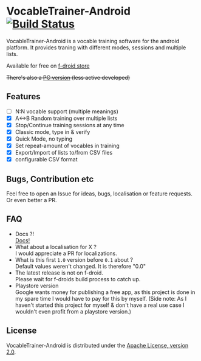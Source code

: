# VocableTrainer-Android [![Build Status](https://travis-ci.com/0xpr03/VocableTrainer-Android.svg?branch=master)](https://travis-ci.com/0xpr03/VocableTrainer-Android)
VocableTrainer-Android is a vocable training software for the android platform.
It provides traning with different modes, sessions and multiple lists.

Available for free on [f-droid store](https://f-droid.org/packages/vocabletrainer.heinecke.aron.vocabletrainer/)  
  
~~There's also a [PC version](https://github.com/0xpr03/VocableTrainer) (less active developed)~~

## Features
- [ ] N:N vocable support (multiple meanings)
- [X] A<->B Random training over multiple lists
- [X] Stop/Continue training sessions at any time
- [X] Classic mode, type in & verify
- [X] Quick Mode, no typing
- [X] Set repeat-amount of vocables in training
- [X] Export/Import of lists to/from CSV files
- [X] configurable CSV format

## Bugs, Contribution etc
Feel free to open an Issue for ideas, bugs, localisation or feature requests. Or even better a PR.

## FAQ
- Docs ?!  
  [Docs!](https://github.com/0xpr03/VocableTrainer-Android/wiki)
- What about a localisation for X ?  
  I would appreciate a PR for localizations.
- What is this first `1.0` version before `0.1` about ?  
  Default values weren't changed. It is therefore "0.0"
- The latest release is not on f-droid.  
  Please wait for f-droids build process to catch up.
- Playstore version  
  Google wants money for publishing a free app, as this project is done in my spare time I would have to pay for this by myself. (Side note: As I haven't started this project for myself & don't have a real use case I wouldn't even profit from a playstore version.)


## License

VocableTrainer-Android is distributed under the [Apache License, version 2.0](http://www.apache.org/licenses/LICENSE-2.0.html).

